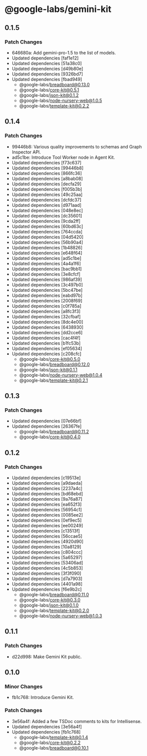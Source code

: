 # @google-labs/gemini-kit

## 0.1.5

### Patch Changes

- 646680a: Add gemini-pro-1.5 to the list of models.
- Updated dependencies [faf1e12]
- Updated dependencies [51a38c0]
- Updated dependencies [d49b80e]
- Updated dependencies [9326bd7]
- Updated dependencies [fbad949]
  - @google-labs/breadboard@0.13.0
  - @google-labs/core-kit@0.5.1
  - @google-labs/json-kit@0.1.2
  - @google-labs/node-nursery-web@1.0.5
  - @google-labs/template-kit@0.2.2

## 0.1.4

### Patch Changes

- 99446b8: Various quality improvements to schemas and Graph Inspector API.
- ad5c1be: Introduce Tool Worker node in Agent Kit.
- Updated dependencies [f73c637]
- Updated dependencies [99446b8]
- Updated dependencies [866fc36]
- Updated dependencies [a8bab08]
- Updated dependencies [decfa29]
- Updated dependencies [f005b3b]
- Updated dependencies [49c25aa]
- Updated dependencies [dcfdc37]
- Updated dependencies [d971aad]
- Updated dependencies [048e8ec]
- Updated dependencies [dc35601]
- Updated dependencies [9cda2ff]
- Updated dependencies [60bd63c]
- Updated dependencies [764ccda]
- Updated dependencies [04d5420]
- Updated dependencies [56b90a4]
- Updated dependencies [1b48826]
- Updated dependencies [e648f64]
- Updated dependencies [ad5c1be]
- Updated dependencies [4a4a1f6]
- Updated dependencies [bac9bb1]
- Updated dependencies [3e8cfcf]
- Updated dependencies [986af39]
- Updated dependencies [3c497b0]
- Updated dependencies [5bc47be]
- Updated dependencies [eabd97b]
- Updated dependencies [2008f69]
- Updated dependencies [c0f785a]
- Updated dependencies [a8fc3f3]
- Updated dependencies [32cfbaf]
- Updated dependencies [8dc4e00]
- Updated dependencies [6438930]
- Updated dependencies [dd2cce6]
- Updated dependencies [cac4f4f]
- Updated dependencies [b1fc53b]
- Updated dependencies [ef05634]
- Updated dependencies [c208cfc]
  - @google-labs/core-kit@0.5.0
  - @google-labs/breadboard@0.12.0
  - @google-labs/json-kit@0.1.1
  - @google-labs/node-nursery-web@1.0.4
  - @google-labs/template-kit@0.2.1

## 0.1.3

### Patch Changes

- Updated dependencies [07e66bf]
- Updated dependencies [26367fe]
  - @google-labs/breadboard@0.11.2
  - @google-labs/core-kit@0.4.0

## 0.1.2

### Patch Changes

- Updated dependencies [c19513e]
- Updated dependencies [a9daeda]
- Updated dependencies [2237a4c]
- Updated dependencies [bd68ebd]
- Updated dependencies [9a76a87]
- Updated dependencies [ea652f3]
- Updated dependencies [56954c1]
- Updated dependencies [0085ee2]
- Updated dependencies [0ef9ec5]
- Updated dependencies [ee00249]
- Updated dependencies [c13513f]
- Updated dependencies [56ccae5]
- Updated dependencies [4920d90]
- Updated dependencies [10a8129]
- Updated dependencies [c804ccc]
- Updated dependencies [5a65297]
- Updated dependencies [53406ad]
- Updated dependencies [4c5b853]
- Updated dependencies [3f3f090]
- Updated dependencies [d7a7903]
- Updated dependencies [4401a98]
- Updated dependencies [f6e9b2c]
  - @google-labs/breadboard@0.11.0
  - @google-labs/core-kit@0.3.0
  - @google-labs/json-kit@0.1.0
  - @google-labs/template-kit@0.2.0
  - @google-labs/node-nursery-web@1.0.3

## 0.1.1

### Patch Changes

- d22d998: Make Gemini Kit public.

## 0.1.0

### Minor Changes

- fb1c768: Introduce Gemini Kit.

### Patch Changes

- 3e56a4f: Added a few TSDoc comments to kits for Intellisense.
- Updated dependencies [3e56a4f]
- Updated dependencies [fb1c768]
  - @google-labs/template-kit@0.1.4
  - @google-labs/core-kit@0.2.2
  - @google-labs/breadboard@0.10.1
